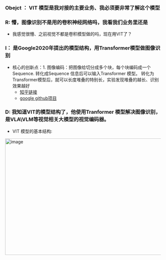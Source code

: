### Obejct ： VIT 模型是我对接的主要业务、我必须要非常了解这个模型

### R: 懵，图像识别不是用的卷积神经网络吗，我看我们业务里还是
- 我感觉很懵、之前视觉不都是卷积模型做的吗，现在用VIT了？

### I： 是Google2020年提出的模型结构，用Transformer模型做图像识别
- 核心的创新点：1. 图像编码：把图像给切分成多个块，每个块编码成一个 Sequence.  转化成Sequence 信息后可以输入Transformer 模型。  转化为Transformer模型后，就可以长度堆叠的特别长，实验发现堆叠的越长、识别效果越好
  - [知乎链接](https://zhuanlan.zhihu.com/p/445122996)
  - [google github项目](https://zhuanlan.zhihu.com/p/445122996)

### D: 我知道VIT的模型结构了，他使用Tranformer 模型解决图像识别，是VLA\VLM等视觉相关大模型的视觉编码器。
- VIT 模型的基本结构: 
<img width="751" height="377" alt="image" src="https://github.com/user-attachments/assets/4a32216b-955e-41ea-a460-fc168d159aa3" />
